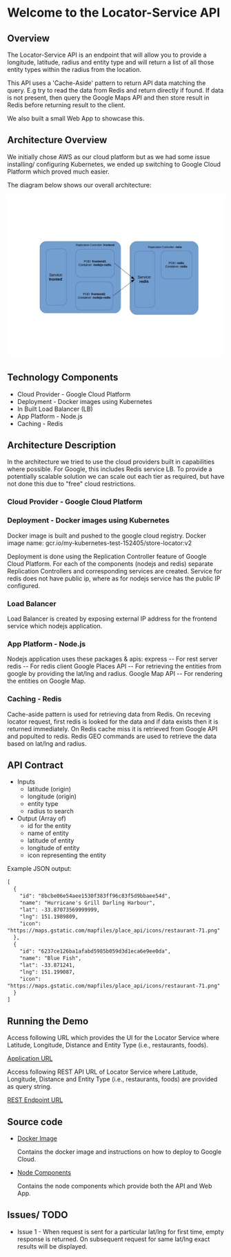 # Welcome to the Locator-Service API

## Overview
The Locator-Service API is an endpoint that will allow you to provide a longitude, latitude, radius and entity type and will return a list of all those entity types within the radius from the location.

This API uses a 'Cache-Aside' pattern to return API data matching the query. E.g try to read the data from Redis and return directly if found.  If data is not present, then query the Google Maps API and then store result in Redis before returning result to the client.

We also built a small Web App to showcase this.

## Architecture Overview

We initially chose AWS as our cloud platform but as we had some issue installing/ configuring Kubernetes, we ended up switching to Google Cloud Platform which proved much easier.

The diagram below shows our overall architecture:

![Architecture](images/architecture.jpg)

## Technology Components

- Cloud Provider - Google Cloud Platform
- Deployment - Docker images using Kubernetes
- In Built Load Balancer (LB)
- App Platform - Node.js
- Caching - Redis

## Architecture Description
In the architecture we tried to use the cloud providers built in capabilities where possible. For Google, this includes Redis service LB.  To provide a potentially scalable solution we can scale out each tier as required, but have not done this due to "free" cloud restrictions.

### Cloud Provider - Google Cloud Platform

### Deployment - Docker images using Kubernetes

Docker image is built and pushed to the google cloud registry.
Docker image name: gcr.io/my-kubernetes-test-152405/store-locator:v2

Deployment is done using the Replication Controller feature of Google Cloud Platform. For each of the components (nodejs and redis) separate Replication Controllers and corresponding services are created. Service for redis does not have public ip, where as for nodejs service has the public IP configured. 

### Load Balancer

Load Balancer is created by exposing external IP address for the frontend service which nodejs application.

### App Platform - Node.js

Nodejs application uses these packages & apis:
express -- For rest server
redis -- For redis client
Google Places API -- For retrieving the entities from google by providing the lat/lng and radius.
Google Map API -- For rendering the entities on Google Map.

### Caching - Redis

Cache-aside pattern is used for retrieving data from Redis. On receving locator request, first redis is looked for the data and if data exists then it is returned immediately. On Redis cache miss it is retrieved from Google API and populted to redis. Redis GEO commands are used to retrieve the data based on lat/lng and radius.

## API Contract

- Inputs
  - latitude   (origin)
  - longitude  (origin)
  - entity type
  - radius to search
- Output (Array of)
  - id for the entity
  - name of entity
  - latitude of entity
  - longitude of entity
  - icon representing the entity


Example JSON output:

```
[
  {
    "id": "8bcbe06e54aee1530f383ff96c83f5d9bbaee54d",
    "name": "Hurricane's Grill Darling Harbour",
    "lat": -33.87073569999999,
    "lng": 151.1989809,
    "icon": "https://maps.gstatic.com/mapfiles/place_api/icons/restaurant-71.png"
  },
  {
    "id": "6237ce126ba1afabd5985b059d3d1eca6e9ee0da",
    "name": "Blue Fish",
    "lat": -33.871241,
    "lng": 151.199087,
    "icon": "https://maps.gstatic.com/mapfiles/place_api/icons/restaurant-71.png"
  }
]
```


## Running the Demo

Access following URL which provides the UI for the Locator Service where Latitude, Longitude, Distance and Entity Type (i.e., restaurants, foods).

   [Application URL](http://35.184.17.6:8090/locatorui)
   
Access following REST API URL of Locator Service where Latitude, Longitude, Distance and Entity Type (i.e., restaurants, foods) are provided as query string.

  [REST Endpoint URL](http://35.184.17.6:8090/locator?lat=-33.8708202&long=151.1994884&distance=500&entity_key=restaurant)

## Source code

- [Docker Image](docker-image)

  Contains the docker image and instructions on how to deploy to Google Cloud.

- [Node Components](node-server)

  Contains the node components which provide both the API and Web App.


## Issues/ TODO

* Issue 1 - When request is sent for a particular lat/lng for first time, empty response is returned. On subsequent request for same lat/lng exact results will be displayed.

